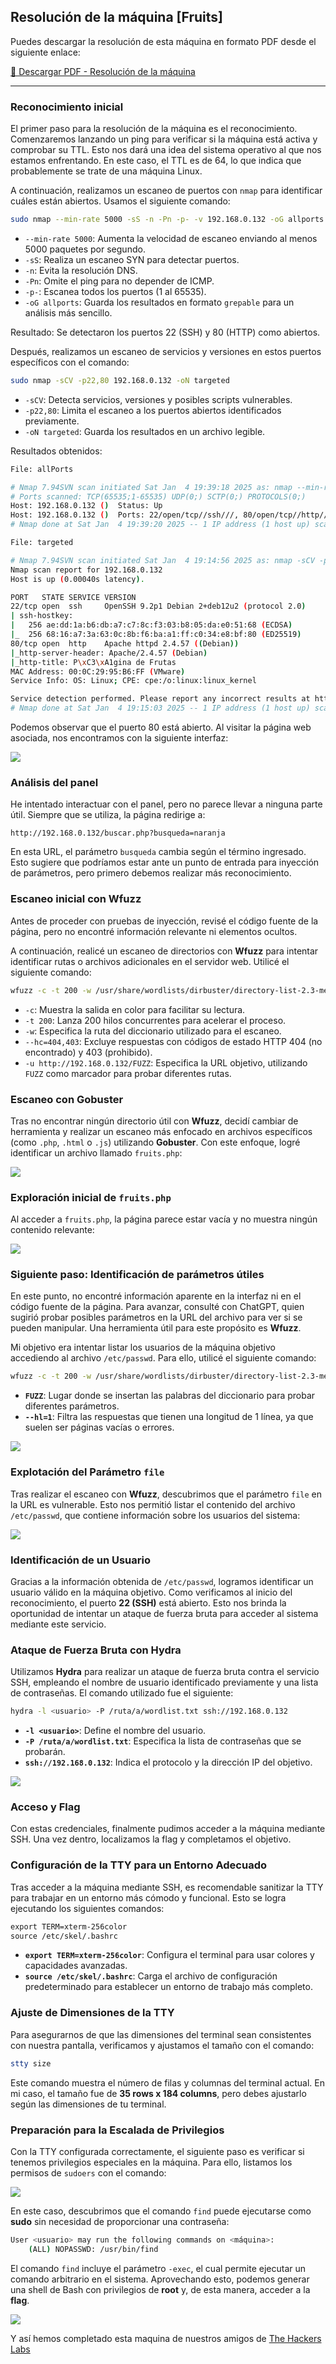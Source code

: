 ## Resolución de la máquina [Fruits]

Puedes descargar la resolución de esta máquina en formato PDF desde el siguiente enlace:

[📄 Descargar PDF - Resolución de la máquina](https://github.com/JCreiv/Writeups/blob/master/FACIL/The%20Hacker%20labs/ANEXOS/Fruits.pdf)

---

### Reconocimiento inicial

El primer paso para la resolución de la máquina es el reconocimiento. Comenzaremos lanzando un ping para verificar si la máquina está activa y comprobar su TTL. Esto nos dará una idea del sistema operativo al que nos estamos enfrentando. En este caso, el TTL es de 64, lo que indica que probablemente se trate de una máquina Linux.

A continuación, realizamos un escaneo de puertos con `nmap` para identificar cuáles están abiertos. Usamos el siguiente comando:

```bash
sudo nmap --min-rate 5000 -sS -n -Pn -p- -v 192.168.0.132 -oG allports
```


- `--min-rate 5000`: Aumenta la velocidad de escaneo enviando al menos 5000 paquetes por segundo.
- `-sS`: Realiza un escaneo SYN para detectar puertos.
- `-n`: Evita la resolución DNS.
- `-Pn`: Omite el ping para no depender de ICMP.
- `-p-`: Escanea todos los puertos (1 al 65535).
- `-oG allports`: Guarda los resultados en formato `grepable` para un análisis más sencillo.

Resultado: Se detectaron los puertos 22 (SSH) y 80 (HTTP) como abiertos.

Después, realizamos un escaneo de servicios y versiones en estos puertos específicos con el comando:

```bash
sudo nmap -sCV -p22,80 192.168.0.132 -oN targeted
```

- `-sCV`: Detecta servicios, versiones y posibles scripts vulnerables.
- `-p22,80`: Limita el escaneo a los puertos abiertos identificados previamente.
- `-oN targeted`: Guarda los resultados en un archivo legible.




Resultados obtenidos:

```bash
File: allPorts

# Nmap 7.94SVN scan initiated Sat Jan  4 19:39:18 2025 as: nmap --min-rate 5000 -sS -n -Pn -p- -v -oG allports 192.168.0.132
# Ports scanned: TCP(65535;1-65535) UDP(0;) SCTP(0;) PROTOCOLS(0;)
Host: 192.168.0.132 ()  Status: Up
Host: 192.168.0.132 ()  Ports: 22/open/tcp//ssh///, 80/open/tcp//http///    Ignored State: closed (65533)
# Nmap done at Sat Jan  4 19:39:20 2025 -- 1 IP address (1 host up) scanned in 1.82 seconds
```

```bash
File: targeted

# Nmap 7.94SVN scan initiated Sat Jan  4 19:14:56 2025 as: nmap -sCV -p22,80 -oN targeted 192.168.0.132
Nmap scan report for 192.168.0.132
Host is up (0.00040s latency).

PORT   STATE SERVICE VERSION
22/tcp open  ssh     OpenSSH 9.2p1 Debian 2+deb12u2 (protocol 2.0)
| ssh-hostkey: 
|   256 ae:dd:1a:b6:db:a7:c7:8c:f3:03:b8:05:da:e0:51:68 (ECDSA)
|_  256 68:16:a7:3a:63:0c:8b:f6:ba:a1:ff:c0:34:e8:bf:80 (ED25519)
80/tcp open  http    Apache httpd 2.4.57 ((Debian))
|_http-server-header: Apache/2.4.57 (Debian)
|_http-title: P\xC3\xA1gina de Frutas
MAC Address: 00:0C:29:95:B6:FF (VMware)
Service Info: OS: Linux; CPE: cpe:/o:linux:linux_kernel

Service detection performed. Please report any incorrect results at https://nmap.org/submit/ .
# Nmap done at Sat Jan  4 19:15:03 2025 -- 1 IP address (1 host up) scanned in 7.21 seconds
```




Podemos observar que el puerto 80 está abierto. Al visitar la página web asociada, nos encontramos con la siguiente interfaz:

![](ANEXOS/Pasted%20image%2020250104194453.png)


### Análisis del panel

He intentado interactuar con el panel, pero no parece llevar a ninguna parte útil. Siempre que se utiliza, la página redirige a:

``http://192.168.0.132/buscar.php?busqueda=naranja``

En esta URL, el parámetro `busqueda` cambia según el término ingresado. Esto sugiere que podríamos estar ante un punto de entrada para inyección de parámetros, pero primero debemos realizar más reconocimiento.

### Escaneo inicial con Wfuzz

Antes de proceder con pruebas de inyección, revisé el código fuente de la página, pero no encontré información relevante ni elementos ocultos.

A continuación, realicé un escaneo de directorios con **Wfuzz** para intentar identificar rutas o archivos adicionales en el servidor web. Utilicé el siguiente comando:

```bash
wfuzz -c -t 200 -w /usr/share/wordlists/dirbuster/directory-list-2.3-medium.txt --hc=404,403 -u http://192.168.0.132/FUZZ 
```

- `-c`: Muestra la salida en color para facilitar su lectura.
- `-t 200`: Lanza 200 hilos concurrentes para acelerar el proceso.
- `-w`: Especifica la ruta del diccionario utilizado para el escaneo.
- `--hc=404,403`: Excluye respuestas con códigos de estado HTTP 404 (no encontrado) y 403 (prohibido).
- `-u http://192.168.0.132/FUZZ`: Especifica la URL objetivo, utilizando `FUZZ` como marcador para probar diferentes rutas.



### Escaneo con Gobuster

Tras no encontrar ningún directorio útil con **Wfuzz**, decidí cambiar de herramienta y realizar un escaneo más enfocado en archivos específicos (como `.php`, `.html` o `.js`) utilizando **Gobuster**. Con este enfoque, logré identificar un archivo llamado `fruits.php`:

![](ANEXOS/Pasted%20image%2020250111210453.png)

### Exploración inicial de `fruits.php`

Al acceder a `fruits.php`, la página parece estar vacía y no muestra ningún contenido relevante:

![](ANEXOS/Pasted%20image%2020250112034900.png)


### Siguiente paso: Identificación de parámetros útiles

En este punto, no encontré información aparente en la interfaz ni en el código fuente de la página. Para avanzar, consulté con ChatGPT, quien sugirió probar posibles parámetros en la URL del archivo para ver si se pueden manipular. Una herramienta útil para este propósito es **Wfuzz**.

Mi objetivo era intentar listar los usuarios de la máquina objetivo accediendo al archivo `/etc/passwd`. Para ello, utilicé el siguiente comando:

```bash
wfuzz -c -t 200 -w /usr/share/wordlists/dirbuster/directory-list-2.3-medium.txt --hc=404,403 --hl=1 -u http://192.168.0.110/fruits.php?FUZZ=/etc/passwd
```

- **`FUZZ`**: Lugar donde se insertan las palabras del diccionario para probar diferentes parámetros.
- **`--hl=1`**: Filtra las respuestas que tienen una longitud de 1 línea, ya que suelen ser páginas vacías o errores.


![](ANEXOS/Pasted%20image%2020250112040459.png)


### Explotación del Parámetro `file`

Tras realizar el escaneo con **Wfuzz**, descubrimos que el parámetro `file` en la URL es vulnerable. Esto nos permitió listar el contenido del archivo `/etc/passwd`, que contiene información sobre los usuarios del sistema:

![](ANEXOS/Pasted%20image%2020250112040617.png)

### Identificación de un Usuario

Gracias a la información obtenida de `/etc/passwd`, logramos identificar un usuario válido en la máquina objetivo. Como verificamos al inicio del reconocimiento, el puerto **22 (SSH)** está abierto. Esto nos brinda la oportunidad de intentar un ataque de fuerza bruta para acceder al sistema mediante este servicio.

### Ataque de Fuerza Bruta con Hydra

Utilizamos **Hydra** para realizar un ataque de fuerza bruta contra el servicio SSH, empleando el nombre de usuario identificado previamente y una lista de contraseñas. El comando utilizado fue el siguiente:

```bash
hydra -l <usuario> -P /ruta/a/wordlist.txt ssh://192.168.0.132
```

- **`-l <usuario>`**: Define el nombre del usuario.
- **`-P /ruta/a/wordlist.txt`**: Especifica la lista de contraseñas que se probarán.
- **`ssh://192.168.0.132`**: Indica el protocolo y la dirección IP del objetivo.

![](ANEXOS/Pasted%20image%2020250112180607.png)

### Acceso y Flag

Con estas credenciales, finalmente pudimos acceder a la máquina mediante SSH. Una vez dentro, localizamos la flag y completamos el objetivo.

### Configuración de la TTY para un Entorno Adecuado

Tras acceder a la máquina mediante SSH, es recomendable sanitizar la TTY para trabajar en un entorno más cómodo y funcional. Esto se logra ejecutando los siguientes comandos:

```bash
​export TERM=xterm-256color
​source /etc/skel/.bashrc
```

- **`export TERM=xterm-256color`**: Configura el terminal para usar colores y capacidades avanzadas.
- **`source /etc/skel/.bashrc`**: Carga el archivo de configuración predeterminado para establecer un entorno de trabajo más completo.

### Ajuste de Dimensiones de la TTY

Para asegurarnos de que las dimensiones del terminal sean consistentes con nuestra pantalla, verificamos y ajustamos el tamaño con el comando:

```bash
stty size
```

Este comando muestra el número de filas y columnas del terminal actual. En mi caso, el tamaño fue de **35 rows x 184 columns**, pero debes ajustarlo según las dimensiones de tu terminal.

### Preparación para la Escalada de Privilegios

Con la TTY configurada correctamente, el siguiente paso es verificar si tenemos privilegios especiales en la máquina. Para ello, listamos los permisos de `sudoers` con el comando:

![](ANEXOS/Pasted%20image%2020250112190734.png)

En este caso, descubrimos que el comando `find` puede ejecutarse como **sudo** sin necesidad de proporcionar una contraseña:

```bash
User <usuario> may run the following commands on <máquina>:
    (ALL) NOPASSWD: /usr/bin/find

```

El comando `find` incluye el parámetro `-exec`, el cual permite ejecutar un comando arbitrario en el sistema. Aprovechando esto, podemos generar una shell de Bash con privilegios de **root** y, de esta manera, acceder a la **flag**.

![](ANEXOS/Pasted%20image%2020250112190606.png)

Y así hemos completado esta maquina de nuestros amigos de [The Hackers Labs](https://thehackerslabs.com/)
